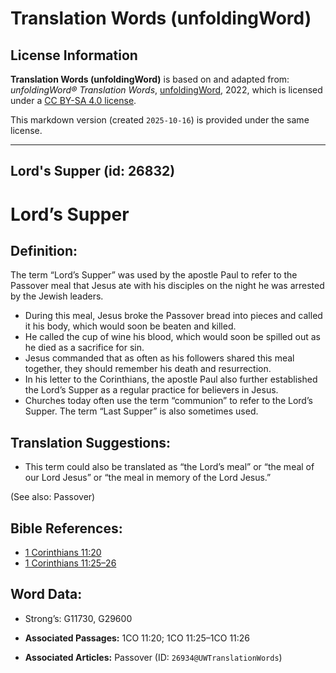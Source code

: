 # Translation Words (unfoldingWord)

## License Information

**Translation Words (unfoldingWord)** is based on and adapted from: _unfoldingWord® Translation Words_, [unfoldingWord](https://unfoldingword.org/utw), 2022, which is licensed under a [CC BY-SA 4.0 license](https://creativecommons.org/licenses/by-sa/4.0/legalcode.en).

This markdown version (created `2025-10-16`) is provided under the same license.



--------------------------------

## Lord's Supper (id: 26832)

Lord’s Supper
=============

Definition:
-----------

The term “Lord’s Supper” was used by the apostle Paul to refer to the Passover meal that Jesus ate with his disciples on the night he was arrested by the Jewish leaders.

* During this meal, Jesus broke the Passover bread into pieces and called it his body, which would soon be beaten and killed.
* He called the cup of wine his blood, which would soon be spilled out as he died as a sacrifice for sin.
* Jesus commanded that as often as his followers shared this meal together, they should remember his death and resurrection.
* In his letter to the Corinthians, the apostle Paul also further established the Lord’s Supper as a regular practice for believers in Jesus.
* Churches today often use the term “communion” to refer to the Lord’s Supper. The term “Last Supper” is also sometimes used.

Translation Suggestions:
------------------------

* This term could also be translated as “the Lord’s meal” or “the meal of our Lord Jesus” or “the meal in memory of the Lord Jesus.”

(See also: Passover)

Bible References:
-----------------

* [1 Corinthians 11:20](https://ref.ly/1Cor11:20)
* [1 Corinthians 11:25–26](https://ref.ly/1Cor11:25-1Cor11:26)

Word Data:
----------

* Strong’s: G11730, G29600

* **Associated Passages:** 1CO 11:20; 1CO 11:25–1CO 11:26
* **Associated Articles:** Passover (ID: `26934@UWTranslationWords`)

